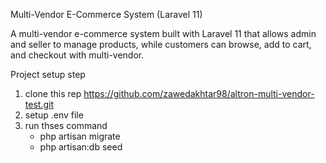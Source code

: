 Multi-Vendor E-Commerce System (Laravel 11)

A multi-vendor e-commerce system built with Laravel 11 that allows admin and seller to manage products, 
while customers can browse, add to cart, and checkout with multi-vendor.

Project setup step
1. clone this rep https://github.com/zawedakhtar98/altron-multi-vendor-test.git
2. setup .env file
3. run thses command 
    - php artisan migrate
    - php artisan:db seed

